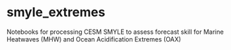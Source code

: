 # smyle_extremes
Notebooks for processing CESM SMYLE to assess forecast skill for Marine Heatwaves (MHW) and Ocean Acidification Extremes (OAX)
